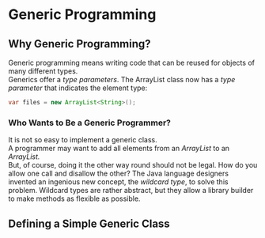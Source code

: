 # Generic Programming
## Why Generic Programming?
Generic programming means writing code that can be reused for objects of many different types. \
Generics offer a _type parameters_. The ArrayList class now has a _type parameter_ that indicates the element type:
```java
var files = new ArrayList<String>();
```
### Who Wants to Be a Generic Programmer?
It is not so easy to implement a generic class. \
A programmer may want to add all elements from an _ArrayList<Manager>_ to an _ArrayList<Employee>._ \
But, of course, doing it the other way round should not be legal. How do you allow one call and disallow the other?
The Java language designers invented an ingenious new concept, the _wildcard type_, to solve this problem. Wildcard
types are rather abstract, but they allow a library builder to make methods as flexible as possible.

## Defining a Simple Generic Class
